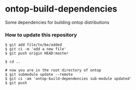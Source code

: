 ontop-build-dependencies
==================

Some dependencies for building ontop distributions

### How to update this repository

```terminal
$ git add file/to/be/added
$ git ci -m 'add a new file'
$ git push origin HEAD:master

$ cd ..

# now you are in the root directory of ontop
$ git submodule update --remote
$ git ci -am 'ontop-build-dependencies sub-module updated'
$ git push
```
